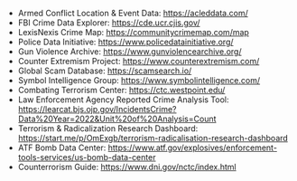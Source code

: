 - Armed Conflict Location & Event Data: https://acleddata.com/
- FBI Crime Data Explorer: https://cde.ucr.cjis.gov/
- LexisNexis Crime Map: https://communitycrimemap.com/map
- Police Data Initiative: https://www.policedatainitiative.org/
- Gun Violence Archive: https://www.gunviolencearchive.org/
- Counter Extremism Project: https://www.counterextremism.com/
- Global Scam Database: https://scamsearch.io/
- Symbol Intelligence Group: https://www.symbolintelligence.com/
- Combating Terrorism Center: https://ctc.westpoint.edu/
- Law Enforcement Agency Reported Crime Analysis Tool: https://learcat.bjs.ojp.gov/IncidentsCrime?Data%20Year=2022&Unit%20of%20Analysis=Count
- Terrorism & Radicalization Research Dashboard: https://start.me/p/OmExgb/terrorism-radicalisation-research-dashboard
- ATF Bomb Data Center: https://www.atf.gov/explosives/enforcement-tools-services/us-bomb-data-center
- Counterrorism Guide: https://www.dni.gov/nctc/index.html
